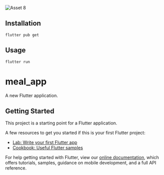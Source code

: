 ![Asset 8](https://user-images.githubusercontent.com/89417867/133944050-ef583c6d-5843-4d38-b99e-a9a71fac3d6f.png)


## Installation
    flutter pub get

## Usage
    flutter run


# meal_app

A new Flutter application.

## Getting Started

This project is a starting point for a Flutter application.

A few resources to get you started if this is your first Flutter project:

- [Lab: Write your first Flutter app](https://flutter.dev/docs/get-started/codelab)
- [Cookbook: Useful Flutter samples](https://flutter.dev/docs/cookbook)

For help getting started with Flutter, view our
[online documentation](https://flutter.dev/docs), which offers tutorials,
samples, guidance on mobile development, and a full API reference.
